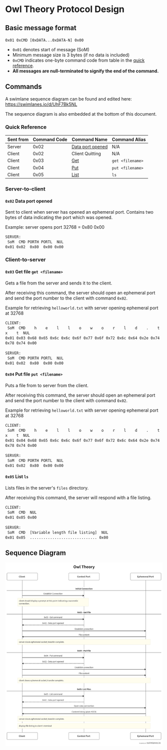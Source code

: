 # Owl Theory Protocol Design

## Basic message format

`0x01 0xCMD [0xDATA...0xDATA-N] 0x00`

* `0x01` denotes start of message (SoM)
* Minimum message size is 3 bytes (if no data is included)
* `0xCMD` indicates one-byte command code from table in the [quick reference](#quick-reference).
* **All messages are null-terminated to signify the end of the command.**

## Commands

A swimlane sequence diagram can be found and edited here: https://swimlanes.io/d/UhF7Bk5NL

The sequence diagram is also embedded at the bottom of this document.

### Quick Reference

|Sent from|Command Code|Command Name|Command Alias|
|---|---|---|---|
|Server|0x02|[Data port opened](#0x02-data-port-opened)|N/A|
|Client|0x02|Client Quitting|N/A|
|Client|0x03|[Get](#0x03-get-file-get-path)|`get <filename>`|
|Client|0x04|[Put](#0x04-put-file-put-path)|`put <filename>`|
|Client|0x05|[List](#0x05-list-ls-path)|`ls`|

### Server-to-client

#### `0x02` Data port opened

Sent to client when server has opened an ephemeral port. Contains two bytes of data indicating the port which was opened.

Example: server opens port 32768 = 0x80 0x00

```
SERVER:
 SoM  CMD PORTH PORTL  NUL
0x01 0x02  0x80  0x00 0x00
```

### Client-to-server

#### `0x03` Get file `get <filename>`

Gets a file from the server and sends it to the client.

After receiving this command, the server should open an ephemeral port and send the port number to the client with command `0x02`.

Example for retrieving `helloworld.txt` with server opening ephemeral port at 32768

```
CLIENT:
 SoM  CMD    h    e    l    l    o    w    o    r    l    d    .    t    x    t  NUL
0x01 0x03 0x68 0x65 0x6c 0x6c 0x6f 0x77 0x6f 0x72 0x6c 0x64 0x2e 0x74 0x78 0x74 0x00
 
SERVER:
 SoM  CMD PORTH PORTL  NUL
0x01 0x02  0x80  0x00 0x00
```

#### `0x04` Put file `put <filename>`

Puts a file from to server from the client.

After receiving this command, the server should open an ephemeral port and send the port number to the client with command `0x02`.

Example for retrieving `helloworld.txt` with server opening ephemeral port at 32768

```
CLIENT:
 SoM  CMD    h    e    l    l    o    w    o    r    l    d    .    t    x    t  NUL
0x01 0x04 0x68 0x65 0x6c 0x6c 0x6f 0x77 0x6f 0x72 0x6c 0x64 0x2e 0x74 0x78 0x74 0x00

SERVER:
 SoM  CMD PORTH PORTL  NUL
0x01 0x02  0x80  0x00 0x00
```

#### `0x05` List `ls`

Lists files in the server's `files` directory.

After receiving this command, the server will respond with a file listing.

```
CLIENT:
 SoM  CMD  NUL
0x01 0x05 0x00

SERVER:
 SoM  CMD  [Variable length file listing]  NUL
0x01 0x05  .............................. 0x00
```

## Sequence Diagram

![Sequence diagram](sequence.png)
